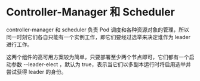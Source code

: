 # Controller-Manager 和 Scheduler 

controller-manager 和 scheduler 负责 Pod 调度和各种资源对象的管理，所以同一时刻它们各自只能有一个实例工作，即它们要经过选举来决定谁作为 leader 进行工作。

这两个组件的高可用方案较为简单，只要部署至少两个节点即可，它们都有一个启动参数 --leader-elect ，默认为 true，表示当它们以多副本运行时将启用选举并尝试获得 leader 的身份。